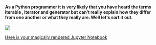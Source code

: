 #### As a Python programmer it is very likely that you have heard the terms iterable , iterator and generator but can't really explain how they differ from one another or what they really are. Well let's sort it out.

 ![](http://www.quickmeme.com/img/d6/d6ca8255bab7a371407fb07e096a3aa302fbf1bd9651a36c32e0e228e157b5f8.jpg)
 
 
 [Here is your magically rendered Jupyter Notebook](https://nbviewer.jupyter.org/github/jidindinesh/jidindinesh.github.io/blob/master/nb/Iterating_in_Python.ipynb)
